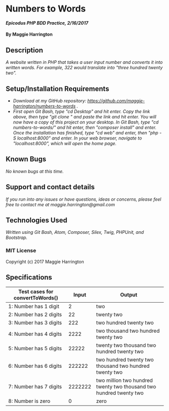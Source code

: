 # Numbers to Words

#### _Epicodus PHP BDD Practice, 2/16/2017_

#### By Maggie Harrington

## Description

_A website written in PHP that takes a user input number and converts it into written words. For example, 322 would translate into "three hundred twenty two"._

## Setup/Installation Requirements
* _Download at my GitHub repository: https://github.com/maggie-harrington/numbers-to-words ._
* _First open Git Bash, type "cd Desktop" and hit enter. Copy the link above, then type "git clone " and paste the link and hit enter. You will now have a copy of this project on your desktop. In Git Bash, type "cd numbers-to-words/" and hit enter, then "composer install" and enter. Once the installation has finished, type "cd web" and enter, then "php -S localhost:8000" and enter. In your web browser, navigate to "localhost:8000", which will open the home page._

## Known Bugs

_No known bugs at this time._

## Support and contact details

_If you run into any issues or have questions, ideas or concerns, please feel free to contact me at maggie.harrington@gmail.com_

## Technologies Used

_Written using Git Bash, Atom, Composer, Silex, Twig, PHPUnit, and Bootstrap._

### MIT License

Copyright (c) 2017 Maggie Harrington

## Specifications

| Test cases for convertToWords()  | Input    | Output  |
|----------------------------------|----------|---------|
| 1: Number has 1 digit  | 2       | two |
| 2: Number has 2 digits | 22      | twenty two |
| 3: Number has 3 digits | 222     | two hundred twenty two |
| 4: Number has 4 digits | 2222    | two thousand two hundred twenty two |
| 5: Number has 5 digits | 22222   | twenty two thousand two hundred twenty two |
| 6: Number has 6 digits | 222222  | two hundred twenty two thousand two hundred twenty two |
| 7: Number has 7 digits | 2222222 | two million two hundred twenty two thousand two hundred twenty two |
| 8: Number is zero      | 0       | zero |
